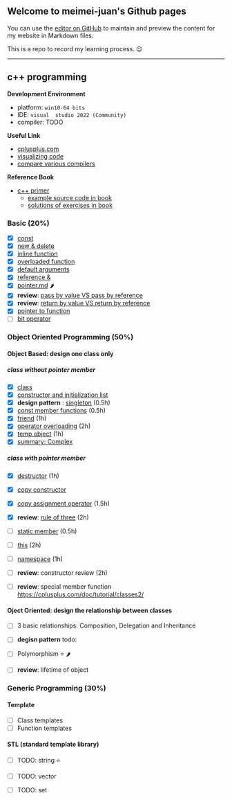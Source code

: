 ## Welcome to meimei-juan's Github pages

You can use the [editor on GitHub](https://github.com/meimeijuan/meimeijuan.github.io/edit/main/README.md) to maintain and preview the content for my website in Markdown files.

This is a repo to record my learning process. 😉

---

## c++ programming

**Development Environment**
- platform: `win10-64 bits`
- IDE: `visual  studio 2022 (Community)`
- compiler: TODO

**Useful Link**
- [cplusplus.com](https://cplusplus.com/)
- [visualizing code](https://pythontutor.com/)
- [compare various compilers](https://godbolt.org/)


**Reference Book**
- [c++ primer](https://zhjwpku.com/assets/pdf/books/C++.Primer.5th.Edition_2013.pdf)
    - [example source code in book](https://www.informit.com/store/c-plus-plus-primer-9780321714114)
    - [solutions of exercises in book](https://github.com/jaege/Cpp-Primer-5th-Exercises)

### Basic (20%)

- [X] [const](./cpp/const.md)
- [X] [new & delete](./cpp/new_delete.md)
- [X] [inline function](./cpp/inlineFunction.md)
- [X] [overloaded function](./cpp/overloadedFunction.md)
- [X] [default arguments](./cpp/defaultArguments.md)
- [X] [reference &](./cpp/Reference.md)
- [X] [pointer.md](./cpp/pointer.md) :hot_pepper:
- [X] **review**: [pass by value VS pass by reference](./cpp/passParameter.md)
- [X] **review**: [return by value VS return by reference](./cpp/returnType.md)
- [X] [pointer to function](./cpp/pointerToFunction.md)
- [ ] [bit operator](./cpp/bit.md)

### Object Oriented Programming (50%)

#### Object Based: design one class only

##### class without pointer member

- [X] [class](./cpp/class.md)
- [X] [constructor and initialization list](./cpp/constructor.md) 
- [X] **design pattern** : [singleton](./cpp/singleton.md) (0.5h)
- [X] [const member functions](./cpp/constMemberFunction.md) (0.5h)
- [X] [friend](./cpp/friend.md) (1h)
- [X] [operator overloading](./cpp/operatorOverloading.md) (2h)
- [X] [temp object](./cpp/tempOjbect.md) (1h)
- [X] [summary: Complex](./cpp/exampleComplex.md)

##### class with pointer member

- [X] [destructor](./cpp/destructor.md) (1h)
- [X] [copy constructor](./cpp/copy_constructor.md)
- [X] [copy assignment operator](./cpp/copyAssignmentOperator.md) (1.5h)
- [X] **review**: [rule of three](./cpp/ruleOfThree.md) (2h)
- [ ] [static member](./cpp/staticMember.md) (0.5h)
- [ ] [this](./cpp/this.md) (2h)
- [ ] [namespace](./cpp/namespace.md) (1h)
- [ ] **review**: constructor review (2h)
- [ ] **review**: special member function  https://cplusplus.com/doc/tutorial/classes2/


#### Oject Oriented: design the relationship between classes

- [ ] 3 basic relationships: Composition, Delegation and Inheritance
- [ ] **degisn pattern** todo:
- [ ] Polymorphism :star: :hot_pepper:
- [ ] **review**: lifetime of object


### Generic Programming (30%)

#### Template

- [ ] Class templates
- [ ] Function templates

#### STL (standard template library)

- [ ] TODO: string :star:
- [ ] TODO: vector
- [ ] TODO: set
 
